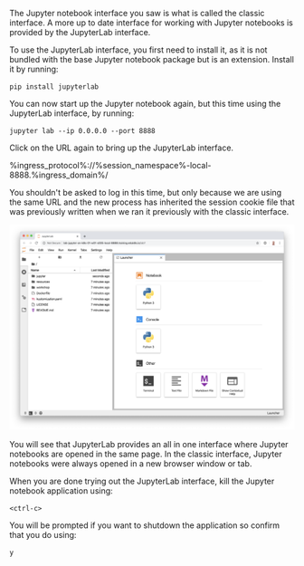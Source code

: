 The Jupyter notebook interface you saw is what is called the classic interface. A more up to date interface for working with Jupyter notebooks is provided by the JupyterLab interface.

To use the JupyterLab interface, you first need to install it, as it is not bundled with the base Jupyter notebook package but is an extension. Install it by running:

```execute
pip install jupyterlab
```

You can now start up the Jupyter notebook again, but this time using the JupyterLab interface, by running:

```execute
jupyter lab --ip 0.0.0.0 --port 8888
```

Click on the URL again to bring up the JupyterLab interface.

%ingress_protocol%://%session_namespace%-local-8888.%ingress_domain%/

You shouldn't be asked to log in this time, but only because we are using the same URL and the new process has inherited the session cookie file that was previously written when we ran it previously with the classic interface.

![JupyterLab Interface](notebook-jupyterlab.png)

You will see that JupyterLab provides an all in one interface where Jupyter notebooks are opened in the same page. In the classic interface, Jupyter notebooks were always opened in a new browser window or tab.

When you are done trying out the JupyterLab interface, kill the Jupyter notebook application using:

```execute
<ctrl-c>
```

You will be prompted if you want to shutdown the application so confirm that you do using:

```execute
y
```
